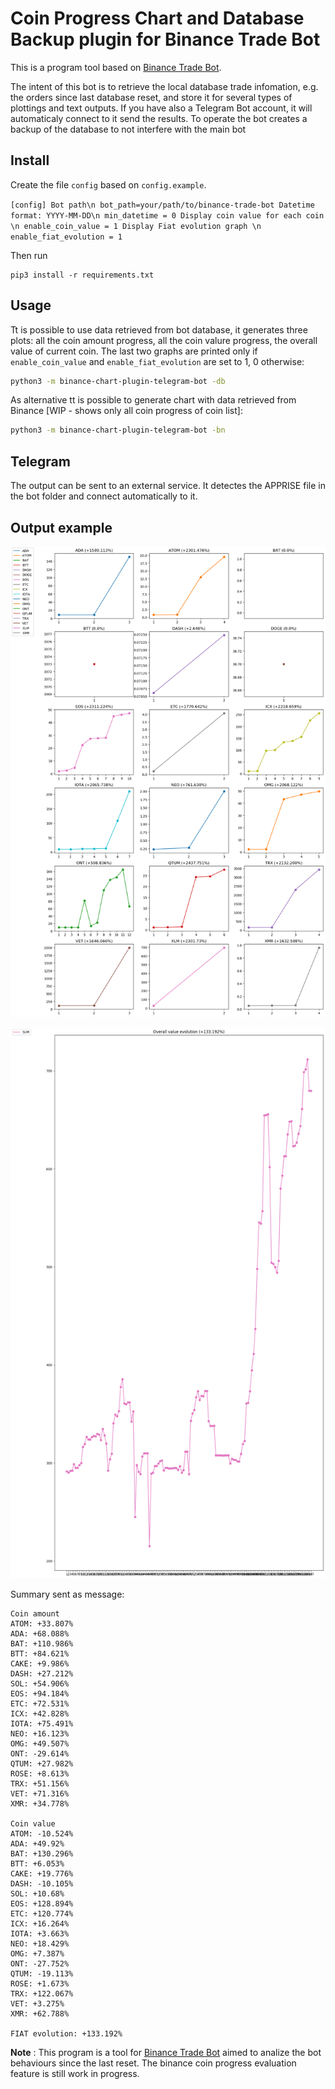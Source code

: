# Coin Progress Chart and Database Backup plugin for Binance Trade Bot

This is a program tool based on [Binance Trade Bot].

The intent of this bot is to retrieve the local database trade infomation, e.g. the orders since last database reset, and store it for several types of plottings and text outputs. If you have also a Telegram Bot account, it will automaticaly connect to it send the results.
To operate the bot creates a backup of the database to not interfere with the main bot

## Install

Create the file `config` based on `config.example`.

`
[config]
Bot path\n
bot_path=your/path/to/binance-trade-bot
Datetime format: YYYY-MM-DD\n
min_datetime = 0
Display coin value for each coin \n
enable_coin_value = 1
Display Fiat evolution graph \n
enable_fiat_evolution = 1
`

Then run
```
pip3 install -r requirements.txt
```

## Usage

Tt is possible to use data retrieved from bot database, it generates three plots: all the coin amount progress, all the coin valure progress, the overall value of current coin.
The last two graphs are printed only if `enable_coin_value` and `enable_fiat_evolution` are set to 1, 0 otherwise:

```bash
python3 -m binance-chart-plugin-telegram-bot -db
```

As alternative tt is possible to generate chart with data retrieved from Binance [WIP - shows only all coin progress of coin list]:

```bash
python3 -m binance-chart-plugin-telegram-bot -bn
```

## Telegram 

The output can be sent to an external service. It detectes the APPRISE file in the bot folder and connect automatically to it.

## Output example


<p align="center">
  <img src = "graph.example.png">
</p>

<p align="center">
  <img src = "graph2.example.png">
</p>

Summary sent as message:
```
Coin amount
ATOM: +33.807% 
ADA: +68.088% 
BAT: +110.986% 
BTT: +84.621% 
CAKE: +9.986% 
DASH: +27.212% 
SOL: +54.906% 
EOS: +94.184% 
ETC: +72.531% 
ICX: +42.828% 
IOTA: +75.491% 
NEO: +16.123% 
OMG: +49.507% 
ONT: -29.614% 
QTUM: +27.982% 
ROSE: +8.613% 
TRX: +51.156% 
VET: +71.316% 
XMR: +34.778% 

Coin value
ATOM: -10.524% 
ADA: +49.92% 
BAT: +130.296% 
BTT: +6.053% 
CAKE: +19.776% 
DASH: -10.105% 
SOL: +10.68% 
EOS: +128.894% 
ETC: +120.774% 
ICX: +16.264% 
IOTA: +3.663% 
NEO: +18.429% 
OMG: +7.387% 
ONT: -27.752% 
QTUM: -19.113% 
ROSE: +1.673% 
TRX: +122.067% 
VET: +3.275% 
XMR: +62.788% 

FIAT evolution: +133.192%
```

**Note** : This program is a tool for [Binance Trade Bot] aimed to analize the bot behaviours since the last reset. The binance coin progress evaluation feature is still work in progress.


[binance trade bot]: https://github.com/edeng23/binance-trade-bot
